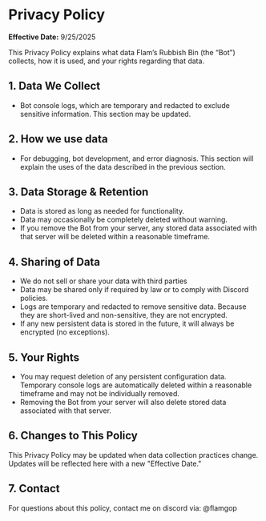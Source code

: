 # Privacy Policy
**Effective Date:** 9/25/2025

This Privacy Policy explains what data Flam’s Rubbish Bin (the “Bot”) collects, how it is used, and your rights regarding that data.
## 1. Data We Collect
- Bot console logs, which are temporary and redacted to exclude sensitive information.
This section may be updated.
## 2. How we use data
- For debugging, bot development, and error diagnosis.
This section will explain the uses of the data described in the previous section.
## 3. Data Storage & Retention
- Data is stored as long as needed for functionality.
- Data may occasionally be completely deleted without warning.
- If you remove the Bot from your server, any stored data associated with that server will be deleted within a reasonable timeframe.
## 4. Sharing of Data
- We do not sell or share your data with third parties
- Data may be shared only if required by law or to comply with Discord policies.
- Logs are temporary and redacted to remove sensitive data. Because they are short-lived and non-sensitive, they are not encrypted.
- If any new persistent data is stored in the future, it will always be encrypted (no exceptions).
## 5. Your Rights
- You may request deletion of any persistent configuration data. Temporary console logs are automatically deleted within a reasonable timeframe and may not be individually removed.
- Removing the Bot from your server will also delete stored data associated with that server.
## 6. Changes to This Policy
This Privacy Policy may be updated when data collection practices change. Updates will be reflected here with a new "Effective Date."
## 7. Contact
For questions about this policy, contact me on discord via: @flamgop
